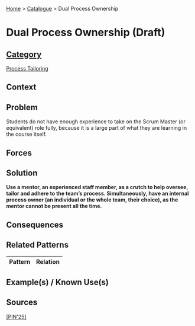 [Home](../README.md) > [Catalogue](../Patterns_catalogue.md) > Dual Process Ownership

# Dual Process Ownership (Draft)

## [Category](categories/categories.md)

[Process Tailoring](categories/Process_Tailoring.md)

## Context

## Problem

Students do not have enough experience to take on the Scrum Master (or equivalent) role fully, because it is a large part of what they are learning in the course itself.

## Forces

## Solution

**Use a mentor, an experienced staff member, as a crutch to help oversee, tailor and adhere to the team’s process. Simultaneously, have an internal process owner (an individual or the whole team, their choice), as the mentor cannot be present all the time.**

## Consequences

## Related Patterns

|Pattern  | Relation |
|--|--|
 
## Example(s) / Known Use(s)

## Sources

[[PIN'25]](../References.md)
